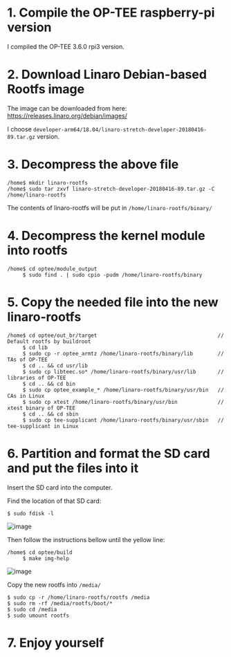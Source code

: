 # 1. Compile the OP-TEE raspberry-pi version
I compiled the OP-TEE 3.6.0 rpi3 version.

# 2. Download Linaro Debian-based Rootfs image
The image can be downloaded from here: https://releases.linaro.org/debian/images/

I choose `developer-arm64/18.04/linaro-stretch-developer-20180416-89.tar.gz` version.

# 3. Decompress the above file
```
/home$ mkdir linaro-rootfs
/home$ sudo tar zxvf linaro-stretch-developer-20180416-89.tar.gz -C /home/linaro-rootfs
```

The contents of linaro-rootfs will be put in `/home/linaro-rootfs/binary/`

# 4. Decompress the kernel module into rootfs
```
/home$ cd optee/module_output
     $ sudo find . | sudo cpio -pudm /home/linaro-rootfs/binary
```

# 5. Copy the needed file into the new linaro-rootfs
```
/home$ cd optee/out_br/target                                       // Default rootfs by buildroot
     $ cd lib
     $ sudo cp -r optee_armtz /home/linaro-rootfs/binary/lib        // TAs of OP-TEE
     $ cd .. && cd usr/lib
     $ sudo cp libteec.so* /home/linaro-rootfs/binary/usr/lib       // libraries of OP-TEE
     $ cd .. && cd bin
     $ sudo cp optee_example_* /home/linaro-rootfs/binary/usr/bin   // CAs in Linux
     $ sudo cp xtest /home/linaro-rootfs/binary/usr/bin             // xtest binary of OP-TEE
     $ cd .. && cd sbin
     $ sudo cp tee-supplicant /home/linaro-rootfs/binary/usr/sbin   // tee-supplicant in Linux
```

# 6. Partition and format the SD card and put the files into it

Insert the SD card into the computer.

Find the location of that SD card:
```
$ sudo fdisk -l
```
![image](https://github.com/gagachang/Ubuntu18.04_FS-with-OPTEE/blob/master/image/fdisk.jpg)

Then follow the instructions bellow until the yellow line:
```
/home$ cd optee/build
     $ make img-help
```
![image](https://github.com/gagachang/Ubuntu18.04_FS-with-OPTEE/blob/master/image/img-help.jpg)

Copy the new rootfs into `/media/`
```
$ sudo cp -r /home/linaro-rootfs/rootfs /media
$ sudo rm -rf /media/rootfs/boot/*
$ sudo cd /media
$ sudo umount rootfs
```

# 7. Enjoy yourself
